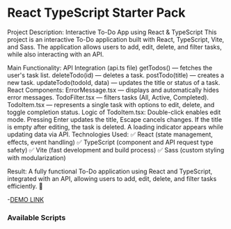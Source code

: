 # React TypeScript Starter Pack
Project Description: Interactive To-Do App using React & TypeScript
This project is an interactive To-Do application built with React, TypeScript, Vite, and Sass. The application allows users to add, edit, delete, and filter tasks, while also interacting with an API.

Main Functionality:
API Integration (api.ts file)
getTodos() — fetches the user's task list.
deleteTodo(id) — deletes a task.
postTodo(title) — creates a new task.
updateTodo(todoId, data) — updates the title or status of a task.
React Components:
ErrorMessage.tsx — displays and automatically hides error messages.
TodoFilter.tsx — filters tasks (All, Active, Completed).
TodoItem.tsx — represents a single task with options to edit, delete, and toggle completion status.
Logic of TodoItem.tsx:
Double-click enables edit mode.
Pressing Enter updates the title, Escape cancels changes.
If the title is empty after editing, the task is deleted.
A loading indicator appears while updating data via API.
Technologies Used:
✅ React (state management, effects, event handling)
✅ TypeScript (component and API request type safety)
✅ Vite (fast development and build process)
✅ Sass (custom styling with modularization)

Result:
A fully functional To-Do application using React and TypeScript, integrated with an API, allowing users to add, edit, delete, and filter tasks efficiently. 🚀

-[DEMO LINK](https://valentin19939.github.io/to-do-app/)
### Available Scripts
